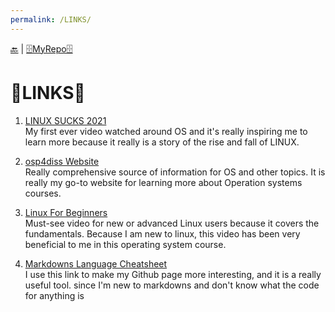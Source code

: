 ```yaml
---
permalink: /LINKS/
---
```


[🔙](https://bilhudapramana.github.io/os212/) | [🗄MyRepo🗄](https://github.com/bilhudapramana/os212) 

# 🔗LINKS🔗

1. [LINUX SUCKS 2021](https://www.youtube.com/watch?v=WtJ9T_IJOPE&t=87s) <br>
   My first ever video watched around OS and it's really inspiring me to learn more because it really is a story of the rise and fall of LINUX. <br>

2. [osp4diss Website](https://osp4diss.vlsm.org/osp-115.html) <br>
   Really comprehensive source of information for OS and other topics. It is really my go-to website for learning more about Operation systems courses.

3. [Linux For Beginners](https://www.youtube.com/watch?v=CpTfQ-q6MPU) <br>
   Must-see video for new or advanced Linux users because it covers the fundamentals. Because I am new to linux, this video has been very beneficial to me in this operating system    course.
   
4. [Markdowns Language Cheatsheet](https://www.markdownguide.org/cheat-sheet/) <br>
   I use this link to make my Github page more interesting, and it is a really useful tool. since I'm new to markdowns and don't know what the code for anything is
